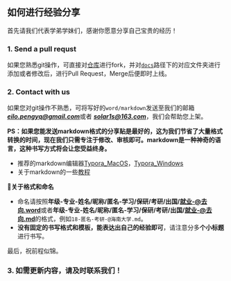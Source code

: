 ## 如何进行经验分享

首先请我们代表学弟学妹们，感谢你愿意分享自己宝贵的经历！

### 1. Send a pull requst

如果您熟悉git操作，可直接对[仓库](https://github.com/Hainanu-Application/Hainanu-Application.github.io)进行fork，并对[`docs`](https://github.com/Hainanu-Application/Hainanu-Application.github.io/tree/main/docs)路径下的对应文件夹进行添加或者修改后，进行Pull Request，Merge后便即时上线。

### 2. Contact with us

如果您对git操作不熟悉，可将写好的`word/markdown`发送至我们的邮箱 ***eilo.pengyq@gmail.com***或者 ***solar1s@163.com***，我们会帮助您上架。

**PS：如果您能发送markdown格式的分享贴是最好的，这为我们节省了大量格式转换的时间，现在我们只需专注于修改、审核即可。markdown是一种神奇的语言，这种书写方式将会让您受益终身。**

- 推荐的markdown编辑器[Typora_MacOS](https://download.typora.io/mac/Typora-0.11.18.dmg)，[Typora_Windows](https://download.typora.io/windows/typora-update-ia32-1108.exe)
- 关于markdown的一些[教程](https://www.bilibili.com/video/BV1d741147k2?spm_id_from=333.337.search-card.all.click)

**👀关于格式和命名**

- 命名请按照**年级-专业-姓名/昵称/匿名-学习/保研/考研/出国/就业-@去向.word**或者**年级-专业-姓名/昵称/匿名-学习/保研/考研/出国/就业-@去向.md**的格式，例如`18-匿名-考研-@海南大学.md`。
- **没有固定的书写格式和模板，能表达出自己的经验即可**，请注意分多**个小标题**进行书写。

最后，祝前程似锦。

### 3. 如需更新内容，请及时联系我们！
